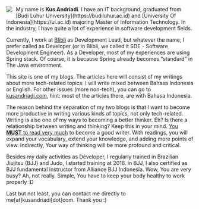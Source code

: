 ---
---

<img src="https://kusandriadi.com/wp-content/uploads/2019/06/pp.jpg" style="float: left; margin-right: 10px; margin-bottom: 10px" /> 
My name is <b>Kus Andriadi</b>. I have an IT background, graduated from [Budi Luhur University](https://budiluhur.ac.id) and [University Of Indonesia](https://ui.ac.id) majoring Master of Information Technology. In the industry, I have quite a lot of experience in software development fields.

Currently, I work at [Blibli](https://blibli.com) as Development Lead, but whatever the name, I prefer called as Developer (or in Blibli, we called it SDE - Software Development Engineer). As a Developer, most of my experiences are using Spring stack. Of course, it is because Spring already becomes “standard” in The Java environment.

This site is one of my blogs. The articles here will consist of my writings about more tech-related topics. I will write mixed between Bahasa Indonesia or English. For other issues (more non-tech), you can go to [kusandriadi.com](https://kusandriadi.com), hint: most of the articles there, are with Bahasa Indonesia.

The reason behind the separation of my two blogs is that I want to become more productive in writing various kinds of topics, not only tech-related. Writing is also one of my ways to becoming a better thinker. Eh? Is there a relationship between writing and thinking? Keep this in your mind. <u>You <b>MUST</b> to read very much</u> to become a good writer. With readings, you will expand your vocabulary, extend your knowledge, and adding more points of view. Indirectly, Your way of thinking will be more profound and critical.

Besides my daily activities as Developer, I regularly trained in Brazilian Jiujitsu (BJJ) and Judo, I started training at 2016. in BJJ, I also certified as BJJ fundamental instructor from Alliance BJJ Indonesia. Wow, You are very busy? Ah, not really. Simple, You have to keep your body healthy to work properly :D

Last but not least, you can contact me directly to me[at]kusandriadi[dot]com. Thank you :)